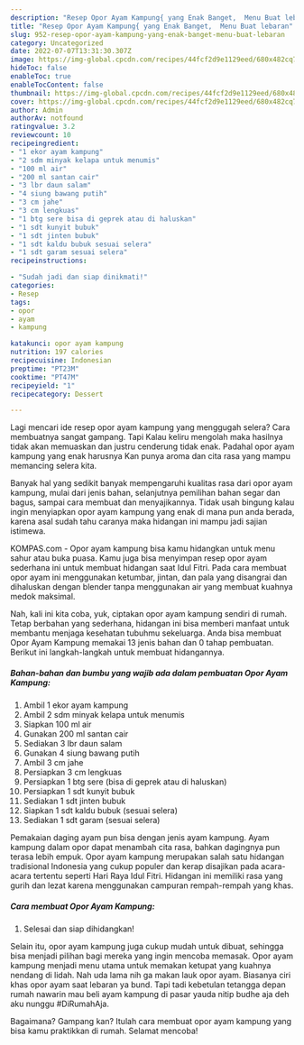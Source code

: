 ```yaml
---
description: "Resep Opor Ayam Kampung{ yang Enak Banget,  Menu Buat lebaran"
title: "Resep Opor Ayam Kampung{ yang Enak Banget,  Menu Buat lebaran"
slug: 952-resep-opor-ayam-kampung-yang-enak-banget-menu-buat-lebaran
category: Uncategorized
date: 2022-07-07T13:31:30.307Z
image: https://img-global.cpcdn.com/recipes/44fcf2d9e1129eed/680x482cq70/opor-ayam-kampung-foto-resep-utama.jpg
hideToc: false
enableToc: true
enableTocContent: false
thumbnail: https://img-global.cpcdn.com/recipes/44fcf2d9e1129eed/680x482cq70/opor-ayam-kampung-foto-resep-utama.jpg
cover: https://img-global.cpcdn.com/recipes/44fcf2d9e1129eed/680x482cq70/opor-ayam-kampung-foto-resep-utama.jpg
author: Admin
authorAv: notfound
ratingvalue: 3.2
reviewcount: 10
recipeingredient:
- "1 ekor ayam kampung"
- "2 sdm minyak kelapa untuk menumis"
- "100 ml air"
- "200 ml santan cair"
- "3 lbr daun salam"
- "4 siung bawang putih"
- "3 cm jahe"
- "3 cm lengkuas"
- "1 btg sere bisa di geprek atau di haluskan"
- "1 sdt kunyit bubuk"
- "1 sdt jinten bubuk"
- "1 sdt kaldu bubuk sesuai selera"
- "1 sdt garam sesuai selera"
recipeinstructions:

- "Sudah jadi dan siap dinikmati!"
categories:
- Resep
tags:
- opor
- ayam
- kampung

katakunci: opor ayam kampung 
nutrition: 197 calories
recipecuisine: Indonesian
preptime: "PT23M"
cooktime: "PT47M"
recipeyield: "1"
recipecategory: Dessert

---
```



Lagi mencari ide resep opor ayam kampung yang menggugah selera? Cara membuatnya sangat gampang. Tapi Kalau keliru mengolah maka hasilnya tidak akan memuaskan dan justru cenderung tidak enak. Padahal opor ayam kampung yang enak harusnya Kan punya aroma dan cita rasa yang mampu memancing selera kita.


Banyak hal yang sedikit banyak mempengaruhi kualitas rasa dari opor ayam kampung, mulai dari jenis bahan, selanjutnya pemilihan bahan segar dan bagus, sampai cara membuat dan menyajikannya. Tidak usah bingung kalau ingin menyiapkan opor ayam kampung yang enak di mana pun anda berada, karena asal sudah tahu caranya maka hidangan ini mampu jadi sajian istimewa.

KOMPAS.com - Opor ayam kampung bisa kamu hidangkan untuk menu sahur atau buka puasa. Kamu juga bisa menyimpan resep opor ayam sederhana ini untuk membuat hidangan saat Idul Fitri. Pada cara membuat opor ayam ini menggunakan ketumbar, jintan, dan pala yang disangrai dan dihaluskan dengan blender tanpa menggunakan air yang membuat kuahnya medok maksimal.


Nah, kali ini kita coba, yuk, ciptakan opor ayam kampung sendiri di rumah. Tetap berbahan yang sederhana, hidangan ini bisa memberi manfaat untuk membantu menjaga kesehatan tubuhmu sekeluarga. Anda bisa membuat Opor Ayam Kampung memakai 13 jenis bahan dan 0 tahap pembuatan. Berikut ini langkah-langkah untuk membuat hidangannya.

<!--inarticleads1-->

##### Bahan-bahan dan bumbu yang wajib ada dalam pembuatan Opor Ayam Kampung:

1. Ambil 1 ekor ayam kampung
1. Ambil 2 sdm minyak kelapa untuk menumis
1. Siapkan 100 ml air
1. Gunakan 200 ml santan cair
1. Sediakan 3 lbr daun salam
1. Gunakan 4 siung bawang putih
1. Ambil 3 cm jahe
1. Persiapkan 3 cm lengkuas
1. Persiapkan 1 btg sere (bisa di geprek atau di haluskan)
1. Persiapkan 1 sdt kunyit bubuk
1. Sediakan 1 sdt jinten bubuk
1. Siapkan 1 sdt kaldu bubuk (sesuai selera)
1. Sediakan 1 sdt garam (sesuai selera)


Pemakaian daging ayam pun bisa dengan jenis ayam kampung. Ayam kampung dalam opor dapat menambah cita rasa, bahkan dagingnya pun terasa lebih empuk. Opor ayam kampung merupakan salah satu hidangan tradisional Indonesia yang cukup populer dan kerap disajikan pada acara-acara tertentu seperti Hari Raya Idul Fitri. Hidangan ini memiliki rasa yang gurih dan lezat karena menggunakan campuran rempah-rempah yang khas. 

<!--inarticleads2-->

##### Cara membuat Opor Ayam Kampung:


1. Selesai dan siap dihidangkan!

Selain itu, opor ayam kampung juga cukup mudah untuk dibuat, sehingga bisa menjadi pilihan bagi mereka yang ingin mencoba memasak. Opor ayam kampung menjadi menu utama untuk memakan ketupat yang kuahnya nendang di lidah. Nah uda lama nih ga makan lauk opor ayam. Biasanya ciri khas opor ayam saat lebaran ya bund. Tapi tadi kebetulan tetangga depan rumah nawarin mau beli ayam kampung di pasar yauda nitip budhe aja deh aku nunggu #DiRumahAja. 

Bagaimana? Gampang kan? Itulah cara membuat opor ayam kampung yang bisa kamu praktikkan di rumah. Selamat mencoba!
